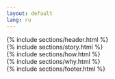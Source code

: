 ```yaml
---
layout: default
lang: ru
---
```


<div id="index-grid">
    <span id="index-header-background"></span>
    <section id="index-header">
        {% include sections/header.html %}
    </section>
    <section id="index-story">
        {% include sections/story.html %}
    </section>
    <section id="index-how">
        {% include sections/how.html %}
    </section>
    <section id="index-why">
        {% include sections/why.html %}
    </section>
</div>
<footer id="footer">
    {% include sections/footer.html %}
</footer>
